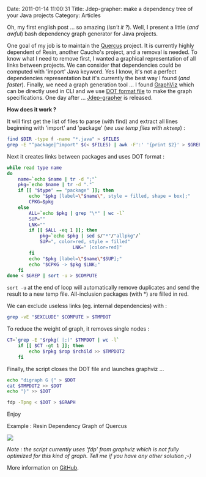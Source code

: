 Date: 2011-01-14 11:00:31
Title: Jdep-grapher: make a dependency tree of your Java projects
Category: Articles

Oh, my first english post ... so amazing (_isn't it ?_). Well, I present a little (_and awful_) bash dependency graph generator for Java projects.

One goal of my job is to maintain the [Quercus](https://github.com/CleverCloud/Quercus) project. It is currently highly dependent of Resin, another Caucho's project, and a removal is needed. To know what I need to remove first, I wanted a graphical representation of all links between projects. We can consider that dependencies could be computed with 'import' Java keyword. Yes I know, it's not a perfect dependencies representation but it's currently the best way I found (_and faster_). Finally, we need a graph generation tool ... I found [GraphViz](http://www.graphviz.org/) which can be directly used in CLI and we use [DOT format file](http://www.graphviz.org/doc/info/lang.html) to make the graph specifications. One day after ... [Jdep-grapher](https://github.com/Kdecherf/jdep-grapher) is released.

**How does it work ?**  

It will first get the list of files to parse (with find) and extract all lines beginning with 'import' and 'package' (_we use temp files with `mktemp`_) :
``` bash
find $DIR -type f -name "*.java" > $FILES
grep -E "^package|^import" $(< $FILES) | awk -F':' '{print $2}' > $GREP
```

Next it creates links between packages and uses DOT format :
``` bash
while read type name
do
	name=`echo $name | tr -d ";"`
	pkg=`echo $name | tr -d "."`
	if [[ "$type" == "package" ]]; then
		echo "$pkg [label=\"$name\", style = filled, shape = box];"
		CPKG=$pkg
	else
		ALL=`echo $pkg | grep "\*" | wc -l`
		SUP=""
		LNK=""
		if [[ $ALL -eq 1 ]]; then
			pkg=`echo $pkg | sed s/"*"/"allpkg"/`
			SUP=", color=red, style = filled"
                        LNK=" [color=red]"
		fi
		echo "$pkg [label=\"$name\"$SUP];"
		echo "$CPKG -> $pkg $LNK;"
	fi
done < $GREP | sort -u > $COMPUTE
```

`sort -u` at the end of loop will automatically remove duplicates and send the result to a new temp file. All-inclusion packages (with \*) are filled in red.  
  

We can exclude useless links (eg. internal dependencies) with :
``` bash
grep -vE "$EXCLUDE" $COMPUTE > $TMPDOT
```

To reduce the weight of graph, it removes single nodes :
``` bash
CT=`grep -E "$rpkg( |;)" $TMPDOT | wc -l`
	if [[ $CT -gt 1 ]]; then
		echo $rpkg $rop $rchild >> $TMPDOT2
	fi
```

Finally, the script closes the DOT file and launches graphviz ...
``` bash
echo "digraph G {" > $DOT
cat $TMPDOT2 >> $DOT
echo "}" >> $DOT

fdp -Tpng < $DOT > $GRAPH
```

Enjoy

Example : Resin Dependency Graph of Quercus  

[![](/images/2011/01/36cd6dc7df67944c199c3464d395a4848a130b8e.jpg)](http://i.imgur.com/91AJN.jpg)

_Note : the script currently uses 'fdp' from graphviz which is not fully optimized for this kind of graph. Tell me if you have any other solution ;-)_

More information on [GitHub](https://github.com/Kdecherf/jdep-grapher).
